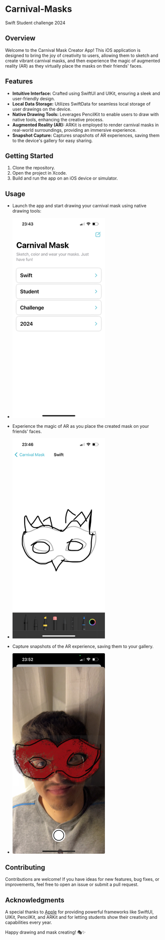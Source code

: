 # Carnival-Masks
Swift Student challenge 2024

## Overview

Welcome to the Carnival Mask Creator App! This iOS application is designed to bring the joy of creativity to users, allowing them to sketch and create vibrant carnival masks, and then experience the magic of augmented reality (AR) as they virtually place the masks on their friends' faces.

## Features

- **Intuitive Interface:** Crafted using SwiftUI and UIKit, ensuring a sleek and user-friendly design.
- **Local Data Storage:** Utilizes SwiftData for seamless local storage of user drawings on the device.
- **Native Drawing Tools:** Leverages PencilKit to enable users to draw with native tools, enhancing the creative process.
- **Augmented Reality (AR):** ARKit is employed to render carnival masks in real-world surroundings, providing an immersive experience.
- **Snapshot Capture:** Captures snapshots of AR experiences, saving them to the device's gallery for easy sharing.

## Getting Started

1. Clone the repository.
2. Open the project in Xcode.
3. Build and run the app on an iOS device or simulator.

## Usage

- Launch the app and start drawing your carnival mask using native drawing tools:
- <img src="./images/IMG_0475.PNG" alt="Home View" width="300"/>


- Experience the magic of AR as you place the created mask on your friends' faces.
- <img src="./images/IMG_0476.PNG" alt="Drawing View" width="300"/>

  
- Capture snapshots of the AR experience, saving them to your gallery.
- <img src="./images/IMG_D1B057E86448-1.jpeg" alt="AR View" width="300"/>

## Contributing

Contributions are welcome! If you have ideas for new features, bug fixes, or improvements, feel free to open an issue or submit a pull request.

## Acknowledgments

A special thanks to [Apple](https://developer.apple.com/) for providing powerful frameworks like SwiftUI, UIKit, PencilKit, and ARKit and for letting students show their creativity and capabilities every year.

Happy drawing and mask creating! 🎭✨
